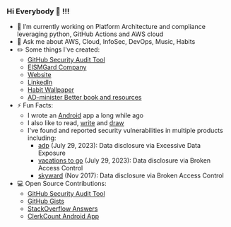 ### Hi Everybody 🤙 !!!

<!--
**bfrancom/bfrancom** is a ✨ _special_ ✨ repository because its `README.md` (this file) appears on your GitHub profile.

Here are some ideas to get you started:
-->

- 🔭 I’m currently working on Platform Architecture and compliance leveraging python, GitHub Actions and AWS cloud
- 💬 Ask me about AWS, Cloud, InfoSec, DevOps, Music, Habits
- ✏️ Some things I've created:
  - [GitHub Security Audit Tool](https://github.com/EISMGard/github-audit-tool)
  - [EISMGard Company](https://www.eismgard.com)
  - [Website](https://benfran.com)
  - [LinkedIn](https://www.linkedin.com/in/benfrancom/)
  - [Habit Wallpaper](https://habituwall.com)
  - [AD-minister Better book and resources](https://administerbetter.com)
- ⚡ Fun Facts:
  - I wrote an [Android](https://github.com/bfrancom/ClerkCount) app a long while ago
  - I also like to read, [write](https://benfran.com) and [draw](https://benfran.com/tags/#art/)
  - I've found and reported security vulnerabilities in multiple products including:
    -  [adp](https://www.adp.com/) (July 29, 2023): Data disclosure via Excessive Data Exposure
    -  [vacations to go](https://www.vacationstogo.com/) (July 29, 2023): Data disclosure via Broken Access Control
    -  [skyward](https://en.wikipedia.org/wiki/Skyward) (Nov 2017): Data disclosure via Broken Access Control
- 💻 Open Source Contributions:
  - [GitHub Security Audit Tool](https://github.com/EISMGard/github-audit-tool)
  - [GitHub Gists](https://gist.github.com/bfrancom)
  - [StackOverflow Answers](https://stackoverflow.com/users/7016129/ben-francom)
  - [ClerkCount Android App](https://github.com/bfrancom/ClerkCount)




